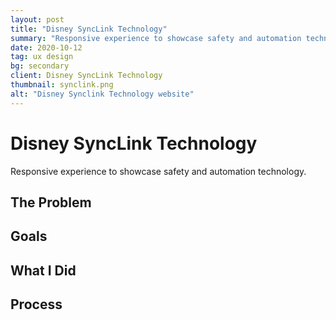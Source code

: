 ```yaml
---
layout: post
title: "Disney SyncLink Technology"
summary: "Responsive experience to showcase safety and automation technology."
date: 2020-10-12
tag: ux design
bg: secondary
client: Disney SyncLink Technology
thumbnail: synclink.png
alt: "Disney Synclink Technology website"
---
```


# Disney SyncLink Technology

<p class="lead">Responsive experience to showcase safety and automation technology.</p>

## The Problem


## Goals

## What I Did

## Process

